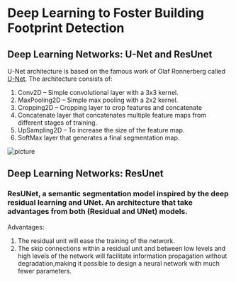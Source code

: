 
# Deep Learning to Foster Building Footprint Detection 

## Deep Learning Networks: U-Net and ResUnet 

U-Net architecture is based on the famous work of Olaf Ronnerberg called [U-Net](https://arxiv.org/abs/1505.04597). The architecture consists of:

1. Conv2D – Simple convolutional layer with a 3x3 kernel. 
2. MaxPooling2D – Simple max pooling with a 2x2 kernel. 
3. Cropping2D – Cropping layer to crop features and concatenate 
4. Concatenate layer that concatenates multiple feature maps from different stages of training. 
5. UpSampling2D – To increase the size of the feature map. 
6. SoftMax layer that generates a final segmentation map. 

![picture](https://drive.google.com/uc?export=view&id=1XhUD2J0evs9kP3PyBl4BPy86oUOCwQO8)


## Deep Learning Networks: ResUnet
### ResUNet, a semantic segmentation model inspired by the deep residual learning and UNet. An architecture that take advantages from both (Residual and UNet) models.

Advantages:
1. The residual unit will ease the training of the network.
2. The skip connections within a residual unit and between low levels and high levels of the network will facilitate information propagation without degradation,making it possible to design a neural network with much fewer parameters.






